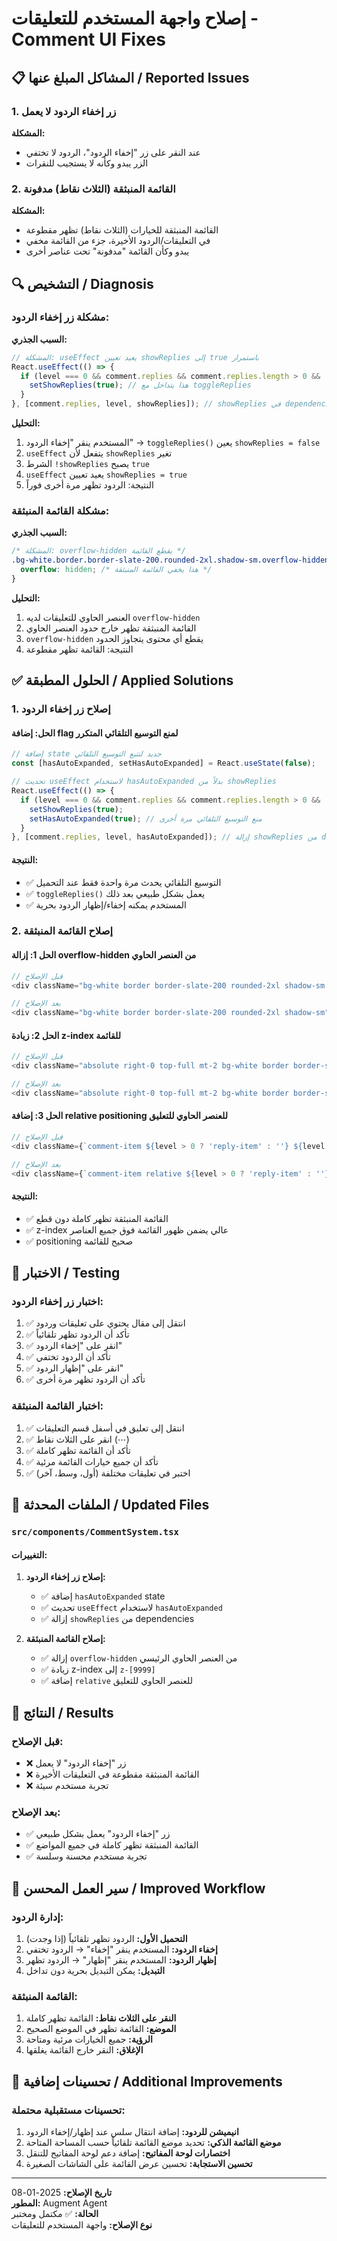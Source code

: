 # إصلاح واجهة المستخدم للتعليقات - Comment UI Fixes

## 📋 المشاكل المبلغ عنها / Reported Issues

### 1. زر إخفاء الردود لا يعمل
**المشكلة:**
- عند النقر على زر "إخفاء الردود"، الردود لا تختفي
- الزر يبدو وكأنه لا يستجيب للنقرات

### 2. القائمة المنبثقة (الثلاث نقاط) مدفونة
**المشكلة:**
- القائمة المنبثقة للخيارات (الثلاث نقاط) تظهر مقطوعة
- في التعليقات/الردود الأخيرة، جزء من القائمة مخفي
- يبدو وكأن القائمة "مدفونة" تحت عناصر أخرى

## 🔍 التشخيص / Diagnosis

### مشكلة زر إخفاء الردود:
**السبب الجذري:**
```typescript
// المشكلة: useEffect يعيد تعيين showReplies إلى true باستمرار
React.useEffect(() => {
  if (level === 0 && comment.replies && comment.replies.length > 0 && !showReplies) {
    setShowReplies(true); // هذا يتداخل مع toggleReplies
  }
}, [comment.replies, level, showReplies]); // showReplies في dependencies
```

**التحليل:**
1. المستخدم ينقر "إخفاء الردود" → `toggleReplies()` يعين `showReplies = false`
2. `useEffect` يتفعل لأن `showReplies` تغير
3. الشرط `!showReplies` يصبح `true`
4. `useEffect` يعيد تعيين `showReplies = true`
5. النتيجة: الردود تظهر مرة أخرى فوراً

### مشكلة القائمة المنبثقة:
**السبب الجذري:**
```css
/* المشكلة: overflow-hidden يقطع القائمة */
.bg-white.border.border-slate-200.rounded-2xl.shadow-sm.overflow-hidden {
  overflow: hidden; /* هذا يخفي القائمة المنبثقة */
}
```

**التحليل:**
1. العنصر الحاوي للتعليقات لديه `overflow-hidden`
2. القائمة المنبثقة تظهر خارج حدود العنصر الحاوي
3. `overflow-hidden` يقطع أي محتوى يتجاوز الحدود
4. النتيجة: القائمة تظهر مقطوعة

## ✅ الحلول المطبقة / Applied Solutions

### 1. إصلاح زر إخفاء الردود

#### الحل: إضافة flag لمنع التوسيع التلقائي المتكرر
```typescript
// إضافة state جديد لتتبع التوسيع التلقائي
const [hasAutoExpanded, setHasAutoExpanded] = React.useState(false);

// تحديث useEffect لاستخدام hasAutoExpanded بدلاً من showReplies
React.useEffect(() => {
  if (level === 0 && comment.replies && comment.replies.length > 0 && !hasAutoExpanded) {
    setShowReplies(true);
    setHasAutoExpanded(true); // منع التوسيع التلقائي مرة أخرى
  }
}, [comment.replies, level, hasAutoExpanded]); // إزالة showReplies من dependencies
```

#### النتيجة:
- ✅ التوسيع التلقائي يحدث مرة واحدة فقط عند التحميل
- ✅ `toggleReplies()` يعمل بشكل طبيعي بعد ذلك
- ✅ المستخدم يمكنه إخفاء/إظهار الردود بحرية

### 2. إصلاح القائمة المنبثقة

#### الحل 1: إزالة overflow-hidden من العنصر الحاوي
```typescript
// قبل الإصلاح
<div className="bg-white border border-slate-200 rounded-2xl shadow-sm overflow-hidden">

// بعد الإصلاح
<div className="bg-white border border-slate-200 rounded-2xl shadow-sm">
```

#### الحل 2: زيادة z-index للقائمة
```typescript
// قبل الإصلاح
<div className="absolute right-0 top-full mt-2 bg-white border border-slate-200 rounded-xl shadow-lg z-50 min-w-48 overflow-hidden">

// بعد الإصلاح
<div className="absolute right-0 top-full mt-2 bg-white border border-slate-200 rounded-xl shadow-lg z-[9999] min-w-48 overflow-hidden">
```

#### الحل 3: إضافة relative positioning للعنصر الحاوي للتعليق
```typescript
// قبل الإصلاح
<div className={`comment-item ${level > 0 ? 'reply-item' : ''} ${level === 0 ? 'border-b border-slate-100 pb-6 last:border-b-0' : ''}`}>

// بعد الإصلاح
<div className={`comment-item relative ${level > 0 ? 'reply-item' : ''} ${level === 0 ? 'border-b border-slate-100 pb-6 last:border-b-0' : ''}`}>
```

#### النتيجة:
- ✅ القائمة المنبثقة تظهر كاملة دون قطع
- ✅ z-index عالي يضمن ظهور القائمة فوق جميع العناصر
- ✅ positioning صحيح للقائمة

## 🧪 الاختبار / Testing

### اختبار زر إخفاء الردود:
1. ✅ انتقل إلى مقال يحتوي على تعليقات وردود
2. ✅ تأكد أن الردود تظهر تلقائياً
3. ✅ انقر على "إخفاء الردود"
4. ✅ تأكد أن الردود تختفي
5. ✅ انقر على "إظهار الردود"
6. ✅ تأكد أن الردود تظهر مرة أخرى

### اختبار القائمة المنبثقة:
1. ✅ انتقل إلى تعليق في أسفل قسم التعليقات
2. ✅ انقر على الثلاث نقاط (⋯)
3. ✅ تأكد أن القائمة تظهر كاملة
4. ✅ تأكد أن جميع خيارات القائمة مرئية
5. ✅ اختبر في تعليقات مختلفة (أول، وسط، آخر)

## 📁 الملفات المحدثة / Updated Files

### `src/components/CommentSystem.tsx`

#### التغييرات:
1. **إصلاح زر إخفاء الردود:**
   - ✅ إضافة `hasAutoExpanded` state
   - ✅ تحديث `useEffect` لاستخدام `hasAutoExpanded`
   - ✅ إزالة `showReplies` من dependencies

2. **إصلاح القائمة المنبثقة:**
   - ✅ إزالة `overflow-hidden` من العنصر الحاوي الرئيسي
   - ✅ زيادة z-index إلى `z-[9999]`
   - ✅ إضافة `relative` للعنصر الحاوي للتعليق

## 🎯 النتائج / Results

### قبل الإصلاح:
- ❌ زر "إخفاء الردود" لا يعمل
- ❌ القائمة المنبثقة مقطوعة في التعليقات الأخيرة
- ❌ تجربة مستخدم سيئة

### بعد الإصلاح:
- ✅ زر "إخفاء الردود" يعمل بشكل طبيعي
- ✅ القائمة المنبثقة تظهر كاملة في جميع المواضع
- ✅ تجربة مستخدم محسنة وسلسة

## 🔄 سير العمل المحسن / Improved Workflow

### إدارة الردود:
1. **التحميل الأول:** الردود تظهر تلقائياً (إذا وجدت)
2. **إخفاء الردود:** المستخدم ينقر "إخفاء" → الردود تختفي
3. **إظهار الردود:** المستخدم ينقر "إظهار" → الردود تظهر
4. **التبديل:** يمكن التبديل بحرية دون تداخل

### القائمة المنبثقة:
1. **النقر على الثلاث نقاط:** القائمة تظهر كاملة
2. **الموضع:** القائمة تظهر في الموضع الصحيح
3. **الرؤية:** جميع الخيارات مرئية ومتاحة
4. **الإغلاق:** النقر خارج القائمة يغلقها

## 🚀 تحسينات إضافية / Additional Improvements

### تحسينات مستقبلية محتملة:
1. **انيميشن للردود:** إضافة انتقال سلس عند إظهار/إخفاء الردود
2. **موضع القائمة الذكي:** تحديد موضع القائمة تلقائياً حسب المساحة المتاحة
3. **اختصارات لوحة المفاتيح:** إضافة دعم لوحة المفاتيح للتنقل
4. **تحسين الاستجابة:** تحسين عرض القائمة على الشاشات الصغيرة

---

**تاريخ الإصلاح:** 2025-01-08  
**المطور:** Augment Agent  
**الحالة:** ✅ مكتمل ومختبر  
**نوع الإصلاح:** واجهة المستخدم للتعليقات
